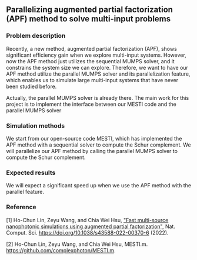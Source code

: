 ##  Parallelizing augmented partial factorization (APF) method to solve multi-input problems
 
### Problem description
Recently, a new method, augmented partial factorization (APF), shows significant efficiency gain when we explore multi-input systems. However, now the APF method just utilizes the sequential MUMPS solver, and it constrains the system size we can explore. Therefore, we want to have our APF method utilize the parallel MUMPS solver and its parallelization feature, which enables us to simulate large multi-input systems that have never been studied before.
 
Actually, the parallel MUMPS solver is already there. The main work for this project is to implement the interface between our MESTI code and the parallel MUMPS solver
 
### Simulation methods
We start from our open-source code MESTI, which has implemented the APF method with a sequential solver to compute the Schur complement. We will parallelize our APF method by calling the parallel MUMPS solver to compute the Schur complement.
 
### Expected results
We will expect a significant speed up when we use the APF method with the parallel feature.
 
### Reference
[1] Ho-Chun Lin, Zeyu Wang, and Chia Wei Hsu, ["Fast multi-source nanophotonic simulations using augmented partial factorization"](https://arxiv.org/abs/2205.07887), Nat. Comput. Sci. https://doi.org/10.1038/s43588-022-00370-6 (2022).
 
[2] Ho-Chun Lin, Zeyu Wang, and Chia Wei Hsu, MESTI.m. https://github.com/complexphoton/MESTI.m.
